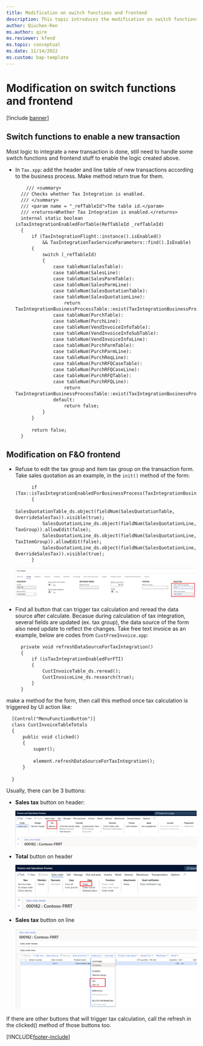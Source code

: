 ```yaml
---
title: Modification on switch functions and frontend
description: This topic introduces the modification on switch functions and frontent in order to integrate a new transaction.
author: Qiuchen-Ren
ms.author: qire
ms.reviewer: kfend
ms.topic: conceptual
ms.date: 11/14/2022
ms.custom: bap-template
---
```


# Modification on switch functions and frontend

[!include [banner](../includes/banner.md)]

## Switch functions to enable a new transaction

Most logic to integrate a new transaction is done, still need to handle some switch functions and frontend stuff to enable the logic created above.

- In `Tax.xpp`: add the header and line table of new transactions according to the business process. Make method return true for them.

  ```X++
      /// <summary>
    /// Checks whether Tax Integration is enabled.
    /// </summary>
    /// <param name = "_refTableId">The table id.</param>
    /// <returns>Whether Tax Integration is enabled.</returns>
    internal static boolean isTaxIntegrationEnabledForTable(RefTableId _refTableId)
    {
        if (TaxIntegrationFlight::instance().isEnabled()
            && TaxIntegrationTaxServiceParameters::find().IsEnable)
        {
            switch (_refTableId)
            {
                case tableNum(SalesTable):
                case tableNum(SalesLine):
                case tableNum(SalesParmTable):
                case tableNum(SalesParmLine):
                case tableNum(SalesQuotationTable):
                case tableNum(SalesQuotationLine):
                    return TaxIntegrationBusinessProcessTable::exist(TaxIntegrationBusinessProcess::Sales);
                case tableNum(PurchTable):
                case tableNum(PurchLine):
                case tableNum(VendInvoiceInfoTable):
                case tableNum(VendInvoiceInfoSubTable):
                case tableNum(VendInvoiceInfoLine):
                case tableNum(PurchParmTable):
                case tableNum(PurchParmLine):
                case tableNum(PurchReqLine):
                case tableNum(PurchRFQCaseTable):
                case tableNum(PurchRFQCaseLine):
                case tableNum(PurchRFQTable):
                case tableNum(PurchRFQLine):
                    return TaxIntegrationBusinessProcessTable::exist(TaxIntegrationBusinessProcess::Purchase);
                default:
                    return false;
            }
        }

        return false;
    }
  ```

## Modification on F&O frontend

- Refuse to edit the tax group and item tax group on the transaction form. Take sales quotation as an example, in the `init()` method of the form:

  ```X++
        if (Tax::isTaxIntegrationEnabledForBusinessProcess(TaxIntegrationBusinessProcess::Sales))
        {
            SalesQuotationTable_ds.object(fieldNum(SalesQuotationTable, OverrideSalesTax)).visible(true);
            SalesQuotationLine_ds.object(fieldNum(SalesQuotationLine, TaxGroup)).allowEdit(false);
            SalesQuotationLine_ds.object(fieldNum(SalesQuotationLine, TaxItemGroup)).allowEdit(false);
            SalesQuotationLine_ds.object(fieldNum(SalesQuotationLine, OverrideSalesTax)).visible(true);
        }
  ```

  ![TaxGroup.png](./media/tax-group.png)

- Find all button that can trigger tax calculation and reread the data source after calculate. Becasue during calculation of tax integration, several fields are updated (ex. tax group), the data source of the form also need update to reflect the changes. Take free text invoice as an example, below are codes from `CustFreeInvoice.xpp`:

  ```X++
    private void refreshDataSourceForTaxIntegration()
    {
        if (isTaxIntegrationEnabledForFTI)
        {
            CustInvoiceTable_ds.reread();
            CustInvoiceLine_ds.research(true);
        }
    }
  ```

make a method for the form, then call this method once tax calculation is triggered by UI action like:

  ```X++
    [Control("MenuFunctionButton")]
    class CustInvoiceTableTotals
    {
        public void clicked()
        {
            super();

            element.refreshDataSourceForTaxIntegration();
        }

    }
  ```

  Usually, there can be 3 buttons:

- **Sales tax** button on header:

  ![TaxOnHeader.png](./media/tax-on-header.png)

- **Total** button on header

  ![TotalOnHeader.png](./media/total-on-header.png)

- **Sales tax** button on line

  ![TaxOnLine.png](./media/tax-on-line.png)

If there are other buttons that will trigger tax calculation, call the refresh in the clicked() method of those buttons too.



[!INCLUDE[footer-include](../../includes/footer-banner.md)]
